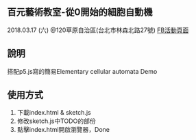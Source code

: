 ## 百元藝術教室-從0開始的細胞自動機

2018.03.17 (六) @120草原自治區(台北市林森北路27號)
[FB活動頁面]([https://www.facebook.com/events/376522136147784/)

## 說明
搭配p5.js寫的簡易Elementary cellular automata Demo

## 使用方式
1. 下載index.html & sketch.js
2. 修改sketch.js中TODO的部份
3. 點擊index.html開啟瀏覽器，Done
